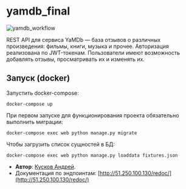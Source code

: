 # yamdb_final
![yamdb_workflow](https://github.com/Techinek/yamdb_final/actions/workflows/yamdb_workflow.yml/badge.svg)

REST API для сервиса YaMDb — база отзывов о различных произведения: фильмы, 
книги, музыка и прочее. Авторизация реализована по JWT-токенам. Пользователи
имеют возможность добавлять отзывы, просматривать их и изменять их.


## Запуск (docker)

Запустить docker-compose:

```docker-compose up```

При первом запуске для функционирования проекта обязательно выполнить миграции:

```docker-compose exec web python manage.py migrate```

Чтобы загрузить список сущностей в БД:

```docker-compose exec web python manage.py loaddata fixtures.json```

- **Автор**: [Кусков Андрей](https://github.com/Techinek). 
- Документация по эндпоинтам: [http://51.250.100.130/redoc/](http://51.250.100.130/redoc/)
